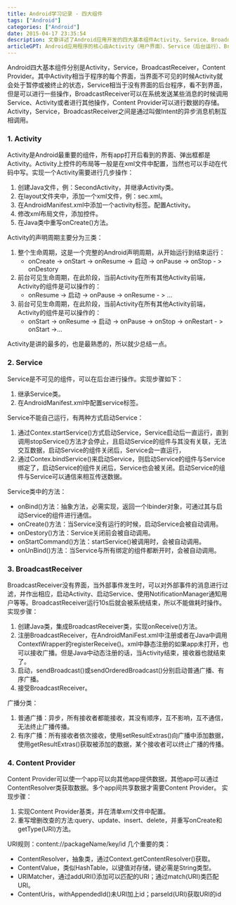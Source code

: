 ```yaml
---
title: Android学习记录 - 四大组件
tags: ["Android"]
categories: ["Android"]
date: 2015-04-17 23:35:54
description: 文章详述了Android应用开发的四大基本组件Activity、Service、BroadcastReceiver和Content Provider的定义、功能、实现方式及相互作用机制。
articleGPT: Android应用程序的核心由Activity（用户界面）、Service（后台运行）、BroadcastReceiver（处理系统事件）和Content Provider（跨应用数据共享）四大组件构成，其中Activity、Service和BroadcastReceiver主要通过Intent进行通信。
---
```


Android四大基本组件分别是Activity，Service，BroadcastReceiver，Content
Provider。其中Activity相当于程序的每个界面，当界面不可见的时候Activity就会处于暂停或被终止的状态，Service相当于没有界面的后台程序，看不到界面，但是可以进行一些操作，BroadcastReceiver可以在系统发送某些消息的时候调用Service、Activity或者进行其他操作，Content
Provider可以进行数据的存储。Activity，Service，BroadcastReceiver之间是通过叫做Intent的异步消息机制互相调用。  

### 1\. Activity

Activity是Android最重要的组件，所有app打开后看到的界面、弹出框都是Activity。Activity上控件的布局等一般是在xml文件中配置，当然也可以手动在代码中写。实现一个Activity需要进行几步操作：

  1. 创建Java文件，例：SecondActivity，并继承Activity类。
  2. 在layout文件夹中，添加一个xml文件，例：sec.xml。
  3. 在AndroidManifest.xml中添加一个activity标签。配置Activity。
  4. 修改xml布局文件，添加控件。
  5. 在Java类中重写onCreate()方法。

Activity的声明周期主要分为三类：

  1. 整个生命周期，这是一个完整的Android声明周期，从开始运行到结束运行：
     * onCreate -> onStart -> onResume -> 启动 -> onPause -> onStop - > onDestory
  2. 前台可见生命周期，在此阶段，当前Activity在所有其他Activity前端，Activity的组件是可以操作的：
     * onResume -> 启动 -> onPause -> onResume - > …
  3. 前台可见生命周期，在此阶段，当前Activity在所有其他Activity前端，Activity的组件是可以操作的：
     * onStart -> onResume -> 启动 -> onPause -> onStop -> onRestart - > onStart ->…

Activity是讲的最多的，也是最熟悉的，所以就少总结一点。

### 2\. Service

Service是不可见的组件，可以在后台进行操作。实现步骤如下：

  1. 继承Service类。
  2. 在AndroidManifest.xml中配置service标签。

Service不能自己运行，有两种方式启动Service：

  1. 通过Contex.startService()方式启动Service，Service启动后一直运行，直到调用stopService()方法才会停止，且启动Service的组件与其没有关联，无法交互数据，启动Service的组件关闭后，Service会一直运行，
  2. 通过Contex.bindService()来启动Service，则启动Service的组件与Service绑定了，启动Service的组件关闭后，Service也会被关闭。启动Service的组件与Service可以通信来相互传送数据。

Service类中的方法：

  * onBind()方法：抽象方法，必需实现，返回一个Ibinder对象，可通过其与启动Service的组件进行通信。
  * onCreate()方法：当Service没有运行的时候，启动Service会被自动调用。
  * onDestory()方法：Service关闭前会被自动调用。
  * onStartCommand()方法：startService()被调用时，会被自动调用。
  * onUnBind()方法：当Service与所有绑定的组件都断开时，会被自动调用。

### 3\. BroadcastReceiver

BroadcastReceiver没有界面，当外部事件发生时，可以对外部事件的消息进行过滤，并作出相应，启动Activity、启动Service、使用NotificationManager通知用户等等。BroadcastReceiver运行10s后就会被系统结束，所以不能做耗时操作。实现步骤：

  1. 创建Java类，集成BroadcastReceiver类，实现onReceive()方法。
  2. 注册BroadcastReceiver，在AndroidManiFest.xml中注册或者在Java中调用ContextWrapper的registerReceive()。xml中静态注册的如果app未打开，也可以接收广播。但是Java中动态注册的话，当Activity结束，接收器也就结束了。
  3. 启动，sendBroadcast()或sendOrderedBroadcast()分别启动普通广播、有序广播。
  4. 接受BroadcastReceiver。

广播分类：

  1. 普通广播：异步，所有接收者都能接收，其没有顺序，互不影响，互不通信，无法终止广播传播。
  2. 有序广播：所有接收者依次接收，使用setResultExtras()向广播中添加数据，使用getResultExtras()获取被添加的数据，某个接收者可以终止广播的传播。

### 4\. Content Provider

Content Provider可以使一个app可以向其他app提供数据，其他app可以通过 
ContentResolver类获取数据。多个app间共享数据才需要Content Provider。 实现步骤：

  1. 实现Content Provider基类，并在清单xml文件中配置。
  2. 重写增删改查的方法:query、update、insert、delete，并重写onCreate和getType(URI)方法。

URI规则：content://packageName/key/id 几个重要的类：

  * ContentResolver，抽象类，通过Context.getContentResolver()获取。
  * ContentValue，类似HashTable，以键值对存储，键必需是String类型。
  * URIMatcher，通过addURI()添加可以匹配的URI；通过match(URI)类匹配URI。
  * ContentUris，withAppendedId()未URI加上id；parseId(URI)获取URI的id

